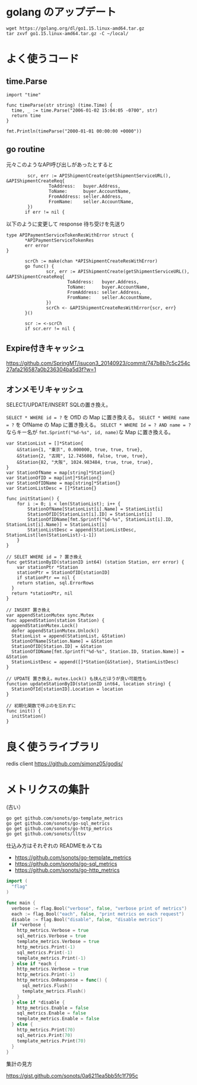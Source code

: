 # golang のアップデート

```
wget https://golang.org/dl/go1.15.linux-amd64.tar.gz
tar zxvf go1.15.linux-amd64.tar.gz -C ~/local/
```

# よく使うコード

## time.Parse

```
import "time"

func timeParse(str string) (time.Time) {
  time, _ := time.Parse("2006-01-02 15:04:05 -0700", str)
  return time
}

fmt.Println(timeParse("2000-01-01 00:00:00 +0000"))
```

## go routine

元々このようなAPI呼び出しがあったとすると
```
        scr, err := APIShipmentCreate(getShipmentServiceURL(), &APIShipmentCreateReq{
                ToAddress:   buyer.Address,
                ToName:      buyer.AccountName,
                FromAddress: seller.Address,
                FromName:    seller.AccountName,
        })
       if err != nil {
```

以下のように変更して response 待ち受けを先送り

```
type APIPaymentServiceTokenResWithError struct {
       *APIPaymentServiceTokenRes
       err error
}
```

```
       scrCh := make(chan *APIShipmentCreateResWithError)
       go func() {
               scr, err := APIShipmentCreate(getShipmentServiceURL(), &APIShipmentCreateReq{
                       ToAddress:   buyer.Address,
                       ToName:      buyer.AccountName,
                       FromAddress: seller.Address,
                       FromName:    seller.AccountName,
               })
               scrCh <- &APIShipmentCreateResWithError{scr, err}
       }()
```

```
       scr := <-scrCh
       if scr.err != nil {
```

## Expire付きキャッシュ

https://github.com/SpringMT/isucon3_20140923/commit/747b8b7c5c254c27afa216587a0b236304ba5d3f?w=1

## オンメモリキャッシュ

SELECT/UPDATE/INSERT SQLの置き換え。

`SELECT * WHERE id = ?` を OfID の Map に置き換える。 `SELECT * WHERE name = ?` を OfName の Map に置き換える。
`SELECT * WHERE Id = ? AND name = ?` ならキー名が `fmt.Sprintf("%d-%s", id, name)`な Map に置き換える。

```
var StationList = []*Station{
	&Station{1, "東京", 0.000000, true, true, true},
	&Station{2, "古岡", 12.745608, false, true, true},
	&Station{82, "大阪", 1024.983484, true, true, true},
}
var StationOfName = map[string]*Station{}
var StationOfID = map[int]*Station{}
var StationOfIDName = map[string]*Station{}
var StationListDesc = []*Station{}

func initStation() {
	for i := 0; i < len(StationList); i++ {
		StationOfName[StationList[i].Name] = StationList[i]
		StationOfID[StationList[i].ID] = StationList[i]
		StationOfIDName[fmt.Sprintf("%d-%s", StationList[i].ID, StationList[i].Name)] = StationList[i]
		StationListDesc = append(StationListDesc, StationList[len(StationList)-i-1])
	}
}

// SELET WHERE id = ? 置き換え
func getStationByID(stationID int64) (station Station, err error) {
	var stationPtr *Station
	stationPtr = StationOfID[stationID]
	if stationPtr == nil {
    return station, sql.ErrorRows
  }
  return *stationPtr, nil
}

// INSERT 置き換え
var appendStationMutex sync.Mutex
func appendStation(station Station) {
  appendStationMutex.Lock()
  defer appendStationMutex.Unlock()
  StationList = append(StationList, &Station)
  StationOfName[Station.Name] = &Station
  StationOfID[Station.ID] = &Station
  StationOfIDName[fmt.Sprintf("%d-%s", Station.ID, Station.Name)] = &Station
  StationListDesc = append([]*Station{&Station}, StationListDesc)
}

// UPDATE 置き換え。mutex.Lock() も挟んだほうが良い可能性も
function updateStationByID(stationID int64, location string) {
  StationOfId[stationID].Location = location
}

// 初期化関数で呼ぶのを忘れずに
func init() {
  initStation()
}
```

# 良く使うライブラリ

redis client https://github.com/simonz05/godis/


# メトリクスの集計

(古い）

```
go get github.com/sonots/go-template_metrics
go get github.com/sonots/go-sql_metrics
go get github.com/sonots/go-http_metrics
go get github.com/sonots/lltsv
```

仕込み方はそれぞれの READMEをみてね

* https://github.com/sonots/go-template_metrics
* https://github.com/sonots/go-sql_metrics
* https://github.com/sonots/go-http_metrics

```go
import (
  "flag"
)

func main {
  verbose := flag.Bool("verbose", false, "verbose print of metrics")
  each := flag.Bool("each", false, "print metrics on each request")
  disable := flag.Bool("disable", false, "disable metrics")
  if *verbose {
    http_metrics.Verbose = true
    sql_metrics.Verbose = true
    template_metrics.Verbose = true
    http_metrics.Print(-1)
    sql_metrics.Print(-1)
    template_metrics.Print(-1)
  } else if *each {
    http_metrics.Verbose = true
    http_metrics.Print(-1)
    http_metrics.OnResponse = func() {
      sql_metrics.Flush()
      template_metrics.Flush()
    }
  } else if *disable {
    http_metrics.Enable = false
    sql_metrics.Enable = false
    template_metrics.Enable = false
  } else {
    http_metrics.Print(70)
    sql_metrics.Print(70)
    template_metrics.Print(70)
  }
}
```

集計の見方

https://gist.github.com/sonots/0a6211ea5bb5fc1f795c

